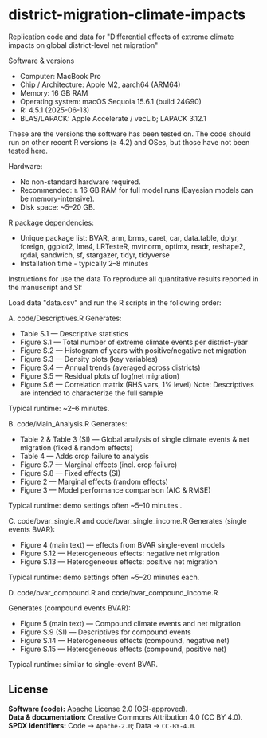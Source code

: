 # district-migration-climate-impacts
Replication code and data for "Differential effects of extreme climate impacts on global district-level net migration"

Software & versions
- Computer: MacBook Pro
- Chip / Architecture: Apple M2, aarch64 (ARM64)
- Memory: 16 GB RAM
- Operating system: macOS Sequoia 15.6.1 (build 24G90)
- R: 4.5.1 (2025-06-13)
- BLAS/LAPACK: Apple Accelerate / vecLib; LAPACK 3.12.1

These are the versions the software has been tested on. The code should run on other recent R versions (≥ 4.2) and OSes, but those have not been tested here.

Hardware:
- No non-standard hardware required.
- Recommended: ≥ 16 GB RAM for full model runs (Bayesian models can be memory-intensive).
- Disk space: ~5–20 GB.

R package dependencies:
- Unique package list: BVAR, arm, brms, caret, car, data.table, dplyr, foreign, ggplot2, lme4, LRTesteR, mvtnorm, optimx, readr, reshape2, rgdal, sandwich, sf, stargazer, tidyr, tidyverse
- Installation time - typically 2–8 minutes

Instructions for use the data
To reproduce all quantitative results reported in the manuscript and SI:

Load data "data.csv" and run the R scripts in the following order:

A. code/Descriptives.R
Generates:
- Table S.1 — Descriptive statistics 
- Figure S.1 — Total number of extreme climate events per district-year 
- Figure S.2 — Histogram of years with positive/negative net migration 
- Figure S.3 — Density plots (key variables) 
- Figure S.4 — Annual trends (averaged across districts)
- Figure S.5 — Residual plots of log(net migration) 
- Figure S.6 — Correlation matrix (RHS vars, 1% level)
Note: Descriptives are intended to characterize the full sample

Typical runtime: ~2–6 minutes.

B. code/Main_Analysis.R
Generates:
- Table 2 & Table 3 (SI) — Global analysis of single climate events & net migration (fixed & random effects)
- Table 4 — Adds crop failure to analysis
- Figure S.7 — Marginal effects (incl. crop failure)
- Figure S.8 — Fixed effects (SI) 
- Figure 2 — Marginal effects (random effects)
- Figure 3 — Model performance comparison (AIC & RMSE)

Typical runtime: demo settings often ~5–10 minutes .

C. code/bvar_single.R and code/bvar_single_income.R
Generates (single events BVAR):
- Figure 4 (main text) — effects from BVAR single-event models
- Figure S.12 — Heterogeneous effects: negative net migration
- Figure S.13 — Heterogeneous effects: positive net migration 

Typical runtime: demo settings often ~5–20 minutes each.

D. code/bvar_compound.R and code/bvar_compound_income.R

Generates (compound events BVAR):
- Figure 5 (main text) — Compound climate events and net migration
- Figure S.9 (SI) — Descriptives for compound events 
- Figure S.14 — Heterogeneous effects (compound, negative net)
- Figure S.15 — Heterogeneous effects (compound, positive net)

Typical runtime: similar to single-event BVAR.

## License

**Software (code):** Apache License 2.0 (OSI-approved).  
**Data & documentation:** Creative Commons Attribution 4.0 (CC BY 4.0).  
**SPDX identifiers:** Code → `Apache-2.0`; Data → `CC-BY-4.0`.
